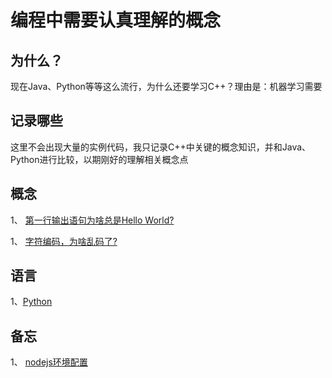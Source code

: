 # 编程中需要认真理解的概念

## 为什么？
现在Java、Python等等这么流行，为什么还要学习C++？理由是：机器学习需要

## 记录哪些
这里不会出现大量的实例代码，我只记录C++中关键的概念知识，并和Java、Python进行比较，以期刚好的理解相关概念点

## 概念
1、 [第一行输出语句为啥总是Hello World?](/coding/hello_world.md)

1、 [字符编码，为啥乱码了?](/coding/encoding.md)

## 语言
1、[Python](/coding/python/README.md)

## 备忘
1、 [nodejs环境配置](/coding/nodejs_env.md)